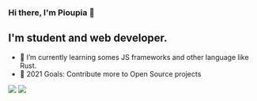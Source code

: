 ### Hi there, I'm Pioupia 👋

## I'm student and web developer.

- 🌱 I’m currently learning somes JS frameworks and other language like Rust.
- 🥅 2021 Goals: Contribute more to Open Source projects

![](https://img.shields.io/github/stars/pioupia?style=for-the-badge) ![](https://img.shields.io/github/followers/pioupia?color=%23fd0&style=for-the-badge)
